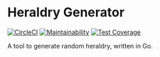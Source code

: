# Heraldry Generator

[![CircleCI](https://circleci.com/gh/ironarachne/heraldry.svg?style=svg)](https://circleci.com/gh/ironarachne/heraldry) [![Maintainability](https://api.codeclimate.com/v1/badges/a9824f8aa78dda6eb462/maintainability)](https://codeclimate.com/github/ironarachne/heraldry/maintainability) [![Test Coverage](https://api.codeclimate.com/v1/badges/a9824f8aa78dda6eb462/test_coverage)](https://codeclimate.com/github/ironarachne/heraldry/test_coverage)

A tool to generate random heraldry, written in Go.